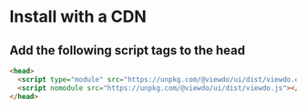 # Install with a CDN


## Add the following script tags to the head

````html
<head>
  <script type="module" src="https://unpkg.com/@viewdo/ui/dist/viewdo.esm.js"></script>
  <script nomodule src="https://unpkg.com/@viewdo/ui/dist/viewdo.js"></script>
</head>
````

